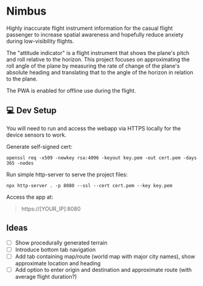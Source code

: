# Nimbus

Highly inaccurate flight instrument information for the casual flight passenger to increase spatial awareness and hopefully reduce anxiety during low-visibility flights.

The "attitude indicator" is a flight instrument that shows the plane's pitch and roll relative to the horizon.
This project focuses on approximating the roll angle of the plane by measuring the rate of change of the plane's absolute heading and translating that to the angle of the horizon in relation to the plane.

The PWA is enabled for offline use during the flight.

## 💻 Dev Setup

You will need to run and access the webapp via HTTPS locally for the device sensors to work. 

Generate self-signed cert: 
```shell
openssl req -x509 -newkey rsa:4096 -keyout key.pem -out cert.pem -days 365 -nodes
```

Run simple http-server to serve the project files:
```shell
npx http-server . -p 8080 --ssl --cert cert.pem --key key.pem
```

Access the app at:
> https://[YOUR_IP]:8080

## Ideas

- [ ] Show procedurally generated terrain
- [ ] Introduce bottom tab navigation
- [ ] Add tab containing map/route (world map with major city names), show approximate location and heading
- [ ] Add option to enter origin and destination and approximate route (with average flight duration?)
